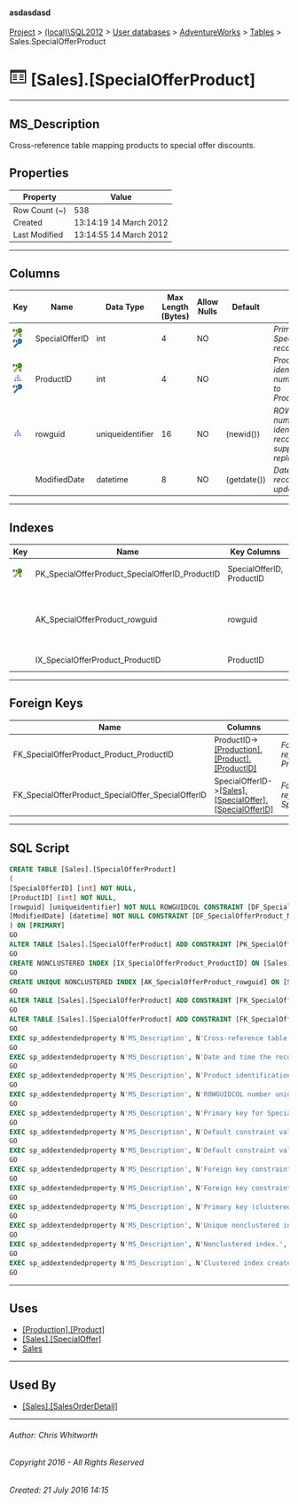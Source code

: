 #### asdasdasd

[Project](../../../../index.md) > [(local)\\SQL2012](../../../index.md) > [User databases](../../index.md) > [AdventureWorks](../index.md) > [Tables](Tables.md) > Sales.SpecialOfferProduct

# ![Tables](../../../../Images/Table32.png) [Sales].[SpecialOfferProduct]

---

## <a name="#description"></a>MS_Description

Cross-reference table mapping products to special offer discounts.

## <a name="#properties"></a>Properties

| Property | Value |
|---|---|
| Row Count (~) | 538 |
| Created | 13:14:19 14 March 2012 |
| Last Modified | 13:14:55 14 March 2012 |


---

## <a name="#columns"></a>Columns

| Key | Name | Data Type | Max Length (Bytes) | Allow Nulls | Default | Description |
|---|---|---|---|---|---|---|
| [![Cluster Primary Key PK_SpecialOfferProduct_SpecialOfferID_ProductID: SpecialOfferID\ProductID](../../../../Images/pkcluster.png)](#indexes)[![Foreign Keys FK_SpecialOfferProduct_SpecialOffer_SpecialOfferID: [Sales].[SpecialOffer].SpecialOfferID](../../../../Images/fk.png)](#foreignkeys) | SpecialOfferID | int | 4 | NO |  | _Primary key for SpecialOfferProduct records._ |
| [![Cluster Primary Key PK_SpecialOfferProduct_SpecialOfferID_ProductID: SpecialOfferID\ProductID](../../../../Images/pkcluster.png)](#indexes)[![Indexes IX_SpecialOfferProduct_ProductID](../../../../Images/Index.png)](#indexes)[![Foreign Keys FK_SpecialOfferProduct_Product_ProductID: [Production].[Product].ProductID](../../../../Images/fk.png)](#foreignkeys) | ProductID | int | 4 | NO |  | _Product identification number. Foreign key to Product.ProductID._ |
| [![Indexes AK_SpecialOfferProduct_rowguid](../../../../Images/Index.png)](#indexes) | rowguid | uniqueidentifier | 16 | NO | (newid()) | _ROWGUIDCOL number uniquely identifying the record. Used to support a merge replication sample._ |
|  | ModifiedDate | datetime | 8 | NO | (getdate()) | _Date and time the record was last updated._ |


---

## <a name="#indexes"></a>Indexes

| Key | Name | Key Columns | Unique | Description |
|---|---|---|---|---|
| [![Cluster Primary Key PK_SpecialOfferProduct_SpecialOfferID_ProductID: SpecialOfferID\ProductID](../../../../Images/pkcluster.png)](#indexes) | PK_SpecialOfferProduct_SpecialOfferID_ProductID | SpecialOfferID, ProductID | YES | _Primary key (clustered) constraint_ |
|  | AK_SpecialOfferProduct_rowguid | rowguid | YES | _Unique nonclustered index. Used to support replication samples._ |
|  | IX_SpecialOfferProduct_ProductID | ProductID |  | _Nonclustered index._ |


---

## <a name="#foreignkeys"></a>Foreign Keys

| Name | Columns | Description |
|---|---|---|
| FK_SpecialOfferProduct_Product_ProductID | ProductID->[[Production].[Product].[ProductID]](Product.md) | _Foreign key constraint referencing Product.ProductID._ |
| FK_SpecialOfferProduct_SpecialOffer_SpecialOfferID | SpecialOfferID->[[Sales].[SpecialOffer].[SpecialOfferID]](SpecialOffer.md) | _Foreign key constraint referencing SpecialOffer.SpecialOfferID._ |


---

## <a name="#sqlscript"></a>SQL Script

```sql
CREATE TABLE [Sales].[SpecialOfferProduct]
(
[SpecialOfferID] [int] NOT NULL,
[ProductID] [int] NOT NULL,
[rowguid] [uniqueidentifier] NOT NULL ROWGUIDCOL CONSTRAINT [DF_SpecialOfferProduct_rowguid] DEFAULT (newid()),
[ModifiedDate] [datetime] NOT NULL CONSTRAINT [DF_SpecialOfferProduct_ModifiedDate] DEFAULT (getdate())
) ON [PRIMARY]
GO
ALTER TABLE [Sales].[SpecialOfferProduct] ADD CONSTRAINT [PK_SpecialOfferProduct_SpecialOfferID_ProductID] PRIMARY KEY CLUSTERED  ([SpecialOfferID], [ProductID]) ON [PRIMARY]
GO
CREATE NONCLUSTERED INDEX [IX_SpecialOfferProduct_ProductID] ON [Sales].[SpecialOfferProduct] ([ProductID]) ON [PRIMARY]
GO
CREATE UNIQUE NONCLUSTERED INDEX [AK_SpecialOfferProduct_rowguid] ON [Sales].[SpecialOfferProduct] ([rowguid]) ON [PRIMARY]
GO
ALTER TABLE [Sales].[SpecialOfferProduct] ADD CONSTRAINT [FK_SpecialOfferProduct_Product_ProductID] FOREIGN KEY ([ProductID]) REFERENCES [Production].[Product] ([ProductID])
GO
ALTER TABLE [Sales].[SpecialOfferProduct] ADD CONSTRAINT [FK_SpecialOfferProduct_SpecialOffer_SpecialOfferID] FOREIGN KEY ([SpecialOfferID]) REFERENCES [Sales].[SpecialOffer] ([SpecialOfferID])
GO
EXEC sp_addextendedproperty N'MS_Description', N'Cross-reference table mapping products to special offer discounts.', 'SCHEMA', N'Sales', 'TABLE', N'SpecialOfferProduct', NULL, NULL
GO
EXEC sp_addextendedproperty N'MS_Description', N'Date and time the record was last updated.', 'SCHEMA', N'Sales', 'TABLE', N'SpecialOfferProduct', 'COLUMN', N'ModifiedDate'
GO
EXEC sp_addextendedproperty N'MS_Description', N'Product identification number. Foreign key to Product.ProductID.', 'SCHEMA', N'Sales', 'TABLE', N'SpecialOfferProduct', 'COLUMN', N'ProductID'
GO
EXEC sp_addextendedproperty N'MS_Description', N'ROWGUIDCOL number uniquely identifying the record. Used to support a merge replication sample.', 'SCHEMA', N'Sales', 'TABLE', N'SpecialOfferProduct', 'COLUMN', N'rowguid'
GO
EXEC sp_addextendedproperty N'MS_Description', N'Primary key for SpecialOfferProduct records.', 'SCHEMA', N'Sales', 'TABLE', N'SpecialOfferProduct', 'COLUMN', N'SpecialOfferID'
GO
EXEC sp_addextendedproperty N'MS_Description', N'Default constraint value of GETDATE()', 'SCHEMA', N'Sales', 'TABLE', N'SpecialOfferProduct', 'CONSTRAINT', N'DF_SpecialOfferProduct_ModifiedDate'
GO
EXEC sp_addextendedproperty N'MS_Description', N'Default constraint value of NEWID()', 'SCHEMA', N'Sales', 'TABLE', N'SpecialOfferProduct', 'CONSTRAINT', N'DF_SpecialOfferProduct_rowguid'
GO
EXEC sp_addextendedproperty N'MS_Description', N'Foreign key constraint referencing Product.ProductID.', 'SCHEMA', N'Sales', 'TABLE', N'SpecialOfferProduct', 'CONSTRAINT', N'FK_SpecialOfferProduct_Product_ProductID'
GO
EXEC sp_addextendedproperty N'MS_Description', N'Foreign key constraint referencing SpecialOffer.SpecialOfferID.', 'SCHEMA', N'Sales', 'TABLE', N'SpecialOfferProduct', 'CONSTRAINT', N'FK_SpecialOfferProduct_SpecialOffer_SpecialOfferID'
GO
EXEC sp_addextendedproperty N'MS_Description', N'Primary key (clustered) constraint', 'SCHEMA', N'Sales', 'TABLE', N'SpecialOfferProduct', 'CONSTRAINT', N'PK_SpecialOfferProduct_SpecialOfferID_ProductID'
GO
EXEC sp_addextendedproperty N'MS_Description', N'Unique nonclustered index. Used to support replication samples.', 'SCHEMA', N'Sales', 'TABLE', N'SpecialOfferProduct', 'INDEX', N'AK_SpecialOfferProduct_rowguid'
GO
EXEC sp_addextendedproperty N'MS_Description', N'Nonclustered index.', 'SCHEMA', N'Sales', 'TABLE', N'SpecialOfferProduct', 'INDEX', N'IX_SpecialOfferProduct_ProductID'
GO
EXEC sp_addextendedproperty N'MS_Description', N'Clustered index created by a primary key constraint.', 'SCHEMA', N'Sales', 'TABLE', N'SpecialOfferProduct', 'INDEX', N'PK_SpecialOfferProduct_SpecialOfferID_ProductID'
GO

```


---

## <a name="#uses"></a>Uses

* [[Production].[Product]](Product.md)
* [[Sales].[SpecialOffer]](SpecialOffer.md)
* [Sales](../Security/Schemas/Sales.md)


---

## <a name="#usedby"></a>Used By

* [[Sales].[SalesOrderDetail]](SalesOrderDetail.md)


---

###### Author:  Chris Whitworth

###### Copyright 2016 - All Rights Reserved

###### Created: 21 July 2016 14:15

